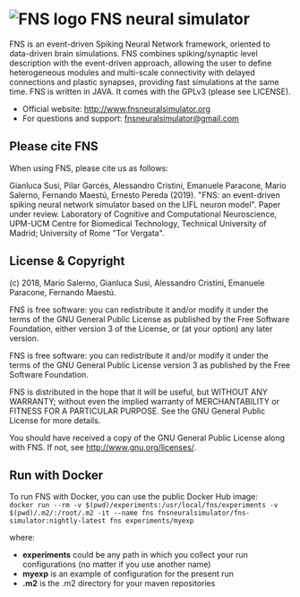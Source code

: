 ![FNS logo](https://github.com/fnsneuralsimulator/fns-documentation_and_utilities/blob/master/FNSlogo.png?raw=true "FNS logo") FNS neural simulator
=====

FNS is an event-driven Spiking Neural Network framework, oriented to 
data-driven brain simulations. FNS combines spiking/synaptic level 
description with the event-driven approach, allowing the user to define 
heterogeneous modules and multi-scale connectivity with delayed connections 
and plastic synapses, providing fast simulations at the same time.
FNS is written in JAVA.
It comes with the GPLv3 (please see LICENSE).

* Official website: http://www.fnsneuralsimulator.org
* For questions and support: fnsneuralsimulator@gmail.com


Please cite FNS
------------

When using FNS, please cite us as follows:

Gianluca Susi, Pilar Garcés, Alessandro Cristini, Emanuele Paracone, Mario 
Salerno, Fernando Maestú, Ernesto Pereda (2019). "FNS: an event-driven spiking 
neural network simulator based on the LIFL neuron model". Paper under review.
Laboratory of Cognitive and Computational Neuroscience, UPM-UCM Centre for 
Biomedical Technology, Technical University of Madrid; University of Rome 
"Tor Vergata".   



License & Copyright 
-------------------

(c) 2018, Mario Salerno, Gianluca Susi, Alessandro Cristini, Emanuele Paracone, Fernando Maestú.

FNS is free software: you can redistribute it and/or modify
it under the terms of the GNU General Public License as published by
the Free Software Foundation, either version 3 of the License, or
(at your option) any later version.

FNS is free software: you can redistribute it and/or modify it under the terms 
of the GNU General Public License version 3 as published by  the Free Software 
Foundation.

FNS is distributed in the hope that it will be useful, but WITHOUT ANY 
WARRANTY; without even the implied warranty of MERCHANTABILITY or FITNESS FOR 
A PARTICULAR PURPOSE. See the GNU General Public License for more details.
 
You should have received a copy of the GNU General Public License along with 
FNS. If not, see <http://www.gnu.org/licenses/>.



Run with Docker
------------


To run FNS with Docker, you can use the public Docker Hub image:  
`docker run --rm -v $(pwd)/experiments:/usr/local/fns/experiments -v $(pwd)/.m2/:/root/.m2 -it --name fns fnsneuralsimulator/fns-simulator:nightly-latest fns experiments/myexp`

where:
* **experiments** could be any path in which you collect your run configurations (no matter if you use another name)
* **myexp** is an example of configuration for the present run 
* **.m2** is the .m2 directory for your maven repositories
